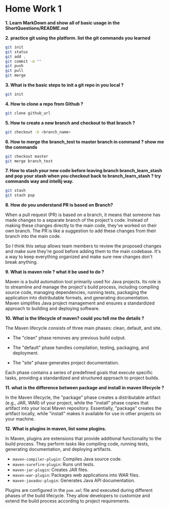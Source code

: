 # Home Work 1

**1.  Learn MarkDown and show all of basic usage in the ShortQuestions/README.md**

**2.  practice git using the platform. list the git commands you learned**

```bash
git init
git status
git add .
git commit -m ""
git push 
git pull
git merge
```

**3.  What is the basic steps to init a git repo in you local ?**
```bash
git init
```
**4.  How to clone a repo from Github ?**
```bash
git clone github_url
```
**5.  How to create a new branch and checkout to that branch ?**
```bash
git checkout -b <branch_name>
```
**6.  How to merge the branch_test to master branch in command ? show me the commands**
```bash
git checkout master
git merge branch_test
```
**7.  How to stash your new code before leaving branch branch_learn_stash and pop your stash when you checkout back to branch_learn_stash ? try commands way and intellij way.**
```bash
git stash
git stash pop
```
**8.  How do you understand PR is based on Branch?**

When a pull request (PR) is based on a branch, it means that someone has made changes to a separate branch of the project's code. Instead of making these changes directly to the main code, they've worked on their own branch. The PR is like a suggestion to add these changes from their branch into the main code.

So I think this setup allows team members to review the proposed changes and make sure they're good before adding them to the main codebase. It's a way to keep everything organized and make sure new changes don't break anything.

**9.  What is maven role ? what it be used to do ?**

Maven is a build automation tool primarily used for Java projects. Its role is to streamline and manage the project's build process, including compiling source code, managing dependencies, running tests, packaging the application into distributable formats, and generating documentation. Maven simplifies Java project management and ensures a standardized approach to building and deploying software.

**10.  What is the lifecycle of maven? could you tell me the details ?**

The Maven lifecycle consists of three main phases: clean, default, and site.
- The "clean" phase removes any previous build output. 

- The "default" phase handles compilation, testing, packaging, and deployment. 

- The "site" phase generates project documentation.

Each phase contains a series of predefined goals that execute specific tasks, providing a standardized and structured approach to project builds.

**11.  what is the difference between package and install in maven lifecycle ?**

In the Maven lifecycle, the "package" phase creates a distributable artifact (e.g., JAR, WAR) of your project, while the "install" phase copies that artifact into your local Maven repository. Essentially, "package" creates the artifact locally, while "install" makes it available for use in other projects on your machine.

**12.  What is plugins in maven, list some plugins.**

In Maven, plugins are extensions that provide additional functionality to the build process. They perform tasks like compiling code, running tests, generating documentation, and deploying artifacts.
- `maven-compiler-plugin`: Compiles Java source code.
- `maven-surefire-plugin`: Runs unit tests.
- `maven-jar-plugin`: Creates JAR files.
- `maven-war-plugin`: Packages web applications into WAR files.
- `maven-javadoc-plugin`: Generates Java API documentation.

Plugins are configured in the `pom.xml` file and executed during different phases of the build lifecycle. They allow developers to customize and extend the build process according to project requirements.
